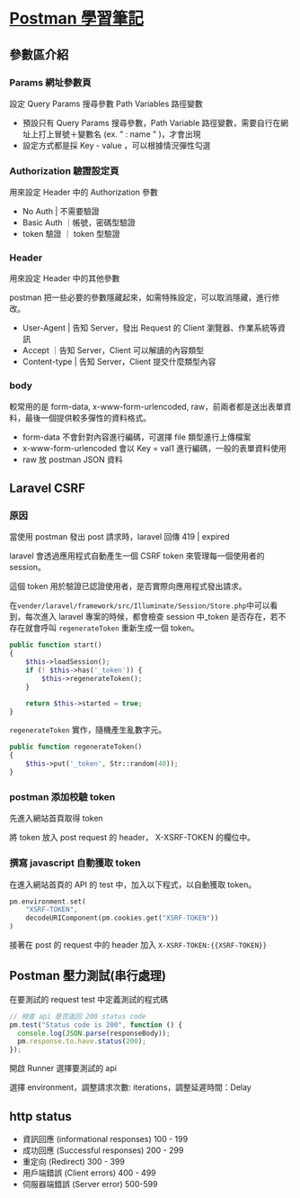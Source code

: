 # [Postman 學習筆記](https://tw.alphacamp.co/blog/postman-api-tutorial-for-beginners)

## 參數區介紹

### Params 網址參數頁

設定 Query Params 搜尋參數 Path Variables 路徑變數

- 預設只有 Query Params 搜尋參數，Path Variable 路徑變數，需要自行在網址上打上冒號＋變數名 (ex. " : name " )，才會出現
- 設定方式都是採 Key - value ，可以根據情況彈性勾選

### Authorization 驗證設定頁

用來設定 Header 中的 Authorization 參數

- No Auth | 不需要驗證
- Basic Auth ｜帳號，密碼型驗證
- token 驗證 ｜ token 型驗證

### Header

用來設定 Header 中的其他參數

postman 把一些必要的參數隱藏起來，如需特殊設定，可以取消隱藏，進行修改。

- User-Agent | 告知 Server，發出 Request 的 Client 瀏覽器、作業系統等資訊
- Accept ｜告知 Server，Client 可以解讀的內容類型
- Content-type | 告知 Server，Client 提交什麼類型內容

### body

較常用的是 form-data, x-www-form-urlencoded, raw，前兩者都是送出表單資料，最後一個提供較多彈性的資料格式。

- form-data 不會針對內容進行編碼，可選擇 file 類型進行上傳檔案
- x-www-form-urlencoded 會以 Key = val1 進行編碼，一般的表單資料使用
- raw 放 postman JSON 資料

## Laravel CSRF

### 原因

當使用 postman 發出 post 請求時，laravel 回傳 419 | expired

laravel 會透過應用程式自動產生一個 CSRF token 來管理每一個使用者的 session。

這個 token 用於驗證已認證使用者，是否實際向應用程式發出請求。

在`vender/laravel/framework/src/Illuminate/Session/Store.php`中可以看到，每次進入 laravel 專案的時候，都會檢查 session 中\_token 是否存在，若不存在就會呼叫 `regenerateToken` 重新生成一個 token。

```php
public function start()
{
    $this->loadSession();
    if (! $this->has('_token')) {
        $this->regenerateToken();
    }

    return $this->started = true;
}
```

`regenerateToken` 實作，隨機產生亂數字元。

```php
public function regenerateToken()
{
    $this->put('_token', Str::random(40));
}
```

### postman 添加校驗 token

先進入網站首頁取得 token

將 token 放入 post request 的 header， X-XSRF-TOKEN 的欄位中。

### 撰寫 javascript 自動獲取 token

在進入網站首頁的 API 的 test 中，加入以下程式，以自動獲取 token。

```php
pm.environment.set(
    "XSRF-TOKEN",
    decodeURIComponent(pm.cookies.get("XSRF-TOKEN"))
)
```

接著在 post 的 request 中的 header 加入 `X-XSRF-TOKEN:{{XSRF-TOKEN}}`

## Postman 壓力測試(串行處理)

在要測試的 request test 中定義測試的程式碼

```javascript
// 檢查 api 是否返回 200 status code
pm.test("Status code is 200", function () {
  console.log(JSON.parse(responseBody));
  pm.response.to.have.status(200);
});
```

開啟 Runner 選擇要測試的 api

選擇 environment，調整請求次數: iterations，調整延遲時間：Delay

## http status

- 資訊回應 (informational responses) 100 - 199
- 成功回應 (Successful responses) 200 - 299
- 重定向 (Redirect) 300 - 399
- 用戶端錯誤 (Client errors) 400 - 499
- 伺服器端錯誤 (Server error) 500-599
